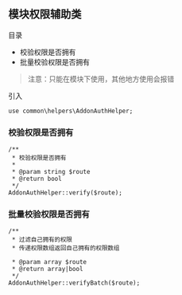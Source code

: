## 模块权限辅助类

目录

- 校验权限是否拥有
- 批量校验权限是否拥有

> 注意：只能在模块下使用，其他地方使用会报错

引入

```
use common\helpers\AddonAuthHelper;
```

### 校验权限是否拥有

```
/**
 * 校验权限是否拥有
 *
 * @param string $route
 * @return bool
 */
AddonAuthHelper::verify($route);
```

### 批量校验权限是否拥有

```
/**
 * 过滤自己拥有的权限
 * 传递权限数组返回自己拥有的权限数组
 
 * @param array $route
 * @return array|bool
 */
AddonAuthHelper::verifyBatch($route);
```